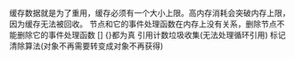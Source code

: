 缓存数据就是为了重用，缓存必须有一个大小上限。高内存消耗会突破内存上限，因为缓存无法被回收。 节点和它的事件处理函数在内存上没有关系，删除节点不能删除它的事件处理函数 [] {}都为真 引用计数垃圾收集(无法处理循环引用) 标记清除算法(对象不再需要转变成对象不再获得)